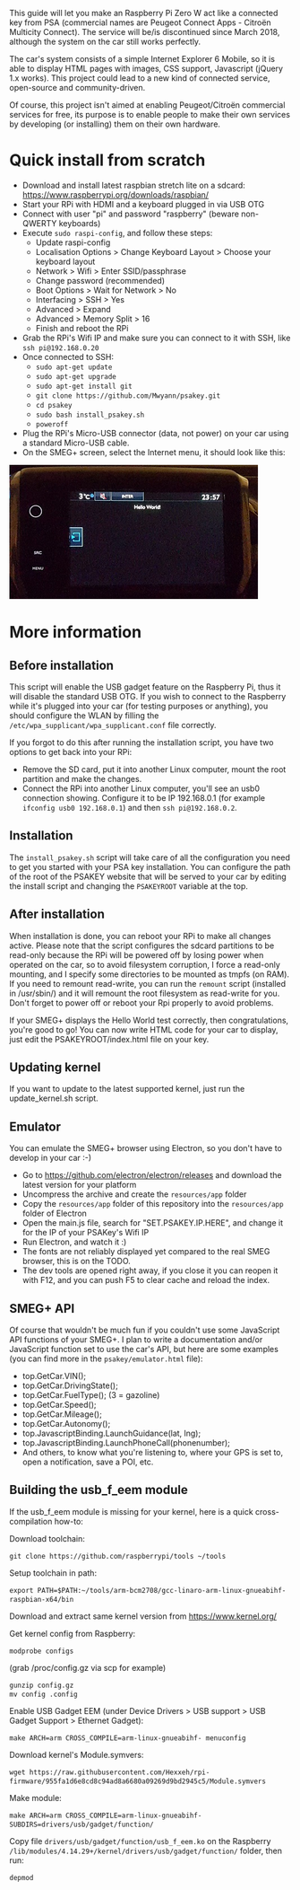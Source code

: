 This guide will let you make an Raspberry Pi Zero W act like a connected key from PSA
(commercial names are Peugeot Connect Apps - Citroën Multicity Connect). The service will be/is discontinued
since March 2018, although the system on the car still works perfectly.

The car's system consists of a simple Internet Explorer 6 Mobile, so it is able to display HTML pages with
images, CSS support, Javascript (jQuery 1.x works). This project could lead to a new kind of connected
service, open-source and community-driven.

Of course, this project isn't aimed at enabling Peugeot/Citroën commercial services for free,
its purpose is to enable people to make their own services by developing (or installing) them on their own hardware.


Quick install from scratch
==========================

- Download and install latest raspbian stretch lite on a sdcard: https://www.raspberrypi.org/downloads/raspbian/
- Start your RPi with HDMI and a keyboard plugged in via USB OTG
- Connect with user "pi" and password "raspberry" (beware non-QWERTY keyboards)
- Execute `sudo raspi-config`, and follow these steps:
  - Update raspi-config
  - Localisation Options > Change Keyboard Layout > Choose your keyboard layout
  - Network > Wifi > Enter SSID/passphrase
  - Change password (recommended)
  - Boot Options > Wait for Network > No
  - Interfacing > SSH > Yes
  - Advanced > Expand
  - Advanced > Memory Split > 16
  - Finish and reboot the RPi
- Grab the RPi's Wifi IP and make sure you can connect to it with SSH, like `ssh pi@192.168.0.20`
- Once connected to SSH:
  - `sudo apt-get update`
  - `sudo apt-get upgrade`
  - `sudo apt-get install git`
  - `git clone https://github.com/Mwyann/psakey.git`
  - `cd psakey`
  - `sudo bash install_psakey.sh`
  - `poweroff`
- Plug the RPi's Micro-USB connector (data, not power) on your car using a standard Micro-USB cable.
- On the SMEG+ screen, select the Internet menu, it should look like this:

![SMEG+ Screen](/helloworld.jpg)


More information
================

Before installation
-------------------

This script will enable the USB gadget feature on the Raspberry Pi, thus it will disable the standard USB OTG.
If you wish to connect to the Raspberry while it's plugged into your car (for testing purposes or anything), you should
configure the WLAN by filling the `/etc/wpa_supplicant/wpa_supplicant.conf` file correctly.

If you forgot to do this after running the installation script, you have two options to get back into your RPi:
- Remove the SD card, put it into another Linux computer, mount the root partition and make the changes.
- Connect the RPi into another Linux computer, you'll see an usb0 connection showing. Configure it to be IP 192.168.0.1
  (for example `ifconfig usb0 192.168.0.1`) and then `ssh pi@192.168.0.2`.

Installation
------------

The `install_psakey.sh` script will take care of all the configuration you need to get you started with your PSA key installation.
You can configure the path of the root of the PSAKEY website that will be served to your car by editing the install script
and changing the `PSAKEYROOT` variable at the top.

After installation
------------------

When installation is done, you can reboot your RPi to make all changes active. Please note that the script configures the
sdcard partitions to be read-only because the RPi will be powered off by losing power when operated on the car, so to avoid filesystem
corruption, I force a read-only mounting, and I specify some directories to be mounted as tmpfs (on RAM).
If you need to remount read-write, you can run the `remount` script (installed in /usr/sbin/) and it will remount the
root filesystem as read-write for you. Don't forget to power off or reboot your Rpi properly to avoid problems.

If your SMEG+ displays the Hello World test correctly, then congratulations, you're good to go!
You can now write HTML code for your car to display, just edit the PSAKEYROOT/index.html file on your key.

Updating kernel
---------------

If you want to update to the latest supported kernel, just run the update_kernel.sh script.

Emulator
--------

You can emulate the SMEG+ browser using Electron, so you don't have to develop in your car :-)

- Go to https://github.com/electron/electron/releases and download the latest version for your platform
- Uncompress the archive and create the `resources/app` folder
- Copy the `resources/app` folder of this repository into the `resources/app` folder of Electron
- Open the main.js file, search for "SET.PSAKEY.IP.HERE", and change it for the IP of your PSAKey's Wifi IP
- Run Electron, and watch it :)
- The fonts are not reliably displayed yet compared to the real SMEG browser, this is on the TODO.
- The dev tools are opened right away, if you close it you can reopen it with F12, and you can push F5 to clear cache and reload the index.

SMEG+ API
---------

Of course that wouldn't be much fun if you couldn't use some JavaScript API functions of your SMEG+.
I plan to write a documentation and/or JavaScript function set to use the car's API, but here are some examples (you can find more in the `psakey/emulator.html` file):

- top.GetCar.VIN();
- top.GetCar.DrivingState();
- top.GetCar.FuelType(); (3 = gazoline)
- top.GetCar.Speed();
- top.GetCar.Mileage();
- top.GetCar.Autonomy();
- top.JavascriptBinding.LaunchGuidance(lat, lng);
- top.JavascriptBinding.LaunchPhoneCall(phonenumber);
- And others, to know what you're listening to, where your GPS is set to, open a notification, save a POI, etc.

Building the usb_f_eem module
-----------------------------

If the usb_f_eem module is missing for your kernel, here is a quick cross-compilation how-to:

Download toolchain:
```
git clone https://github.com/raspberrypi/tools ~/tools
```

Setup toolchain in path:
```
export PATH=$PATH:~/tools/arm-bcm2708/gcc-linaro-arm-linux-gnueabihf-raspbian-x64/bin
```

Download and extract same kernel version from https://www.kernel.org/

Get kernel config from Raspberry:
```
modprobe configs
```
(grab /proc/config.gz via scp for example)
```
gunzip config.gz
mv config .config
```

Enable USB Gadget EEM (under Device Drivers > USB support > USB Gadget Support > Ethernet Gadget):
```
make ARCH=arm CROSS_COMPILE=arm-linux-gnueabihf- menuconfig
```

Download kernel's Module.symvers:
```
wget https://raw.githubusercontent.com/Hexxeh/rpi-firmware/955fa1d6e8cd8c94ad8a6680a09269d9bd2945c5/Module.symvers
```

Make module:
```
make ARCH=arm CROSS_COMPILE=arm-linux-gnueabihf- SUBDIRS=drivers/usb/gadget/function/
```

Copy file `drivers/usb/gadget/function/usb_f_eem.ko` on the Raspberry `/lib/modules/4.14.29+/kernel/drivers/usb/gadget/function/` folder, then run:
```
depmod
```

